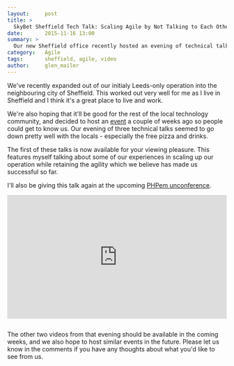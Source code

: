 ```yaml
---
layout:     post
title: >
  SkyBet Sheffield Tech Talk: Scaling Agile by Not Talking to Each Other
date:       2015-11-16 13:00
summary: >
  Our new Sheffield office recently hosted an evening of technical talks to get ourselves aquainted with the local technology community. The first of these talks is now available to watch online.
category:   Agile
tags:       sheffield, agile, video
author:     glen_mailer
---
```


We've recently expanded out of our initialy Leeds-only operation into the neighbouring city of Sheffield. This worked out very well for me as I live in Sheffield and I think it's a great place to live and work.

We're also hoping that it'll be good for the rest of the local technology community, and decided to host an [event](http://www.eventbrite.co.uk/e/skybet-sheffield-tech-talk-tickets-18871318622) a couple of weeks ago so people could get to know us. Our evening of three technical talks seemed to go down pretty well with the locals - especially the free pizza and drinks.

The first of these talks is now available for your viewing pleasure. This features myself talking about some of our experiences in scaling up our operation while retaining the agility which we believe has made us successful so far.

I'll also be giving this talk again at the upcoming [PHPem unconference](http://phpem.uk/event/unconference-2015).

<!-- http://fettblog.eu/blog/2013/06/16/preserving-aspect-ratio-for-embedded-iframes/ -->
<div style="position: relative; width: 100%; margin-bottom: 2em; height: 0; padding-bottom: 56.25%">
<iframe style="position: absolute; width: 100%; height: 100%; left: 0; top: 0" src="https://www.youtube.com/embed/aGav01xfgZQ" frameborder="0" allowfullscreen></iframe>
</div>

The other two videos from that evening should be available in the coming weeks, and we also hope to host similar events in the future. Please let us know in the comments if you have any thoughts about what you'd like to see from us.

